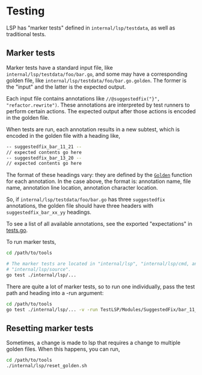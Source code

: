 # Testing

LSP has "marker tests" defined in `internal/lsp/testdata`, as well as
traditional tests.

## Marker tests

Marker tests have a standard input file, like
`internal/lsp/testdata/foo/bar.go`, and some may have a corresponding golden
file, like `internal/lsp/testdata/foo/bar.go.golden`. The former is the "input"
and the latter is the expected output.

Each input file contains annotations like
`//@suggestedfix("}", "refactor.rewrite")`. These annotations are interpreted by
test runners to perform certain actions. The expected output after those actions
is encoded in the golden file.

When tests are run, each annotation results in a new subtest, which is encoded
in the golden file with a heading like,

```bash
-- suggestedfix_bar_11_21 --
// expected contents go here
-- suggestedfix_bar_13_20 --
// expected contents go here
```

The format of these headings vary: they are defined by the
[`Golden`](https://pkg.go.dev/github.com/kent0106/gotools/internal/lsp/tests#Data.Golden)
function for each annotation. In the case above, the format is: annotation
name, file name, annotation line location, annotation character location.

So, if `internal/lsp/testdata/foo/bar.go` has three `suggestedfix` annotations,
the golden file should have three headers with `suggestedfix_bar_xx_yy`
headings.

To see a list of all available annotations, see the exported "expectations" in
[tests.go](https://github.com/golang/tools/blob/299f270db45902e93469b1152fafed034bb3f033/internal/lsp/tests/tests.go#L418-L447).

To run marker tests,

```bash
cd /path/to/tools

# The marker tests are located in "internal/lsp", "internal/lsp/cmd, and
# "internal/lsp/source".
go test ./internal/lsp/...
```

There are quite a lot of marker tests, so to run one individually, pass the test
path and heading into a -run argument:

```bash
cd /path/to/tools
go test ./internal/lsp/... -v -run TestLSP/Modules/SuggestedFix/bar_11_21
```

## Resetting marker tests

Sometimes, a change is made to lsp that requires a change to multiple golden
files. When this happens, you can run,

```bash
cd /path/to/tools
./internal/lsp/reset_golden.sh
```
